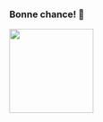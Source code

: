 ### Bonne chance! 👋


<img width="150" src="https://cdn.jsdelivr.net/gh/sun0225SUN/sun0225SUN/assets/images/cxyduck.gif" />

<!-- ![visitors](https://visitor-badge.glitch.me/badge?page_id=jiangjiang1116&left_color=green&right_color=red) --!>

<!-- 这是一个统计图 -->
<!-- [![Jiang's GitHub stats](https://github-readme-stats.vercel.app/api?username=jiangjiang1116)](https://github.com/jiangjiang1116/github-readme-stats) -->

